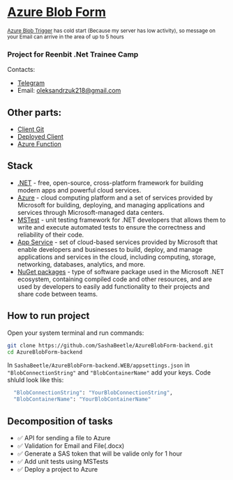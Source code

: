 # [Azure Blob Form](https://blobform.azurewebsites.net)
<sup>[Azure Blob Trigger](https://blobfunctionstask.azurewebsites.net) has cold start (Because my server has low activity), so message on your Email can arrive in the area of up to 5 hours</sup> 
### Project for Reenbit .Net Trainee Camp
Contacts:
* [Telegram](https://t.me/Sasha_Beetle) 
* Email: oleksandrzuk218@gmail.com

## Other parts:
- [Client Git](https://github.com/SashaBeetle/azureblobform-frontend)
- [Deployed Client](https://blobreactform.azurewebsites.net)
- [Azure Function](https://github.com/SashaBeetle/BlobAzureFunction)

## Stack
* [.NET](https://dotnet.microsoft.com/) - free, open-source, cross-platform framework for building modern apps and powerful cloud services.
* [Azure](https://azure.microsoft.com/) - cloud computing platform and a set of services provided by Microsoft for building, deploying, and managing applications and services through Microsoft-managed data centers.
* [MSTest](https://learn.microsoft.com/uk-ua/dotnet/core/testing/unit-testing-with-mstest) - unit testing framework for .NET developers that allows them to write and execute automated tests to ensure the correctness and reliability of their code.
* [App Service](https://azure.microsoft.com/en-us/products/app-service/) - set of cloud-based services provided by Microsoft that enable developers and businesses to build, deploy, and manage applications and services in the cloud, including computing, storage, networking, databases, analytics, and more.
* [NuGet packages](https://learn.microsoft.com/uk-ua/nuget/) - type of software package used in the Microsoft .NET ecosystem, containing compiled code and other resources, and are used by developers to easily add functionality to their projects and share code between teams.
## How to run project
Open your system terminal and run commands:
```sh
git clone https://github.com/SashaBeetle/AzureBlobForm-backend.git
cd AzureBlobForm-backend
```
In `SashaBeetle/AzureBlobForm-backend.WEB/appsettings.json` in `"BlobConnectionString"` and `"BlobContainerName"` add your keys. Code shluld look like this:
```sh
  "BlobConnectionString": "YourBlobConnectionString",
  "BlobContainerName": "YourBlobContainerName"
```
## Decomposition of tasks
* ✅ API for sending a file to Azure
* ✅ Validation for Email and File(.docx)
* ✅ Generate a SAS token that will be valide only for 1 hour
* ✅ Add unit tests using MSTests
* ✅ Deploy a project to Azure
